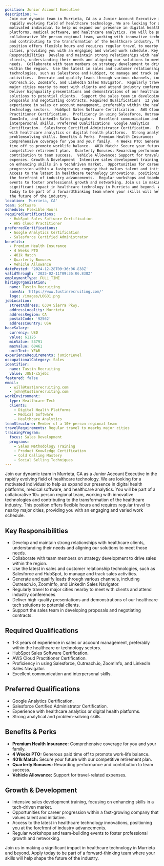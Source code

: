 ```yaml
---
position: Junior Account Executive
description: >-
  Join our dynamic team in Murrieta, CA as a Junior Account Executive in the
  rapidly evolving field of healthcare technology. We are looking for a
  motivated individual to help us expand our presence in digital health
  platforms, medical software, and healthcare analytics. You will be part of a
  collaborative 10+ person regional team, working with innovative technologies
  and contributing to the transformation of the healthcare industry. This
  position offers flexible hours and requires regular travel to nearby major
  cities, providing you with an engaging and varied work schedule. Key
  Responsibilities  Develop and maintain strong relationships with healthcare
  clients, understanding their needs and aligning our solutions to meet those
  needs.  Collaborate with team members on strategy development to drive sales
  within the region.  Use the latest in sales and customer relationship
  technologies, such as Salesforce and HubSpot, to manage and track sales
  activities.  Generate and qualify leads through various channels, including
  Outreach.io, ZoomInfo, and LinkedIn Sales Navigator.  Regularly travel to
  major cities nearby to meet with clients and attend industry conferences. 
  Deliver highquality presentations and demonstrations of our healthcare tech
  solutions to potential clients.  Support the sales team in developing
  proposals and negotiating contracts. Required Qualifications  13 years of
  experience in sales or account management, preferably within the healthcare or
  technology sectors.  HubSpot Sales Software Certification.  AWS Cloud
  Practitioner Certification.  Proficiency in using Salesforce, Outreach.io,
  ZoomInfo, and LinkedIn Sales Navigator.  Excellent communication and
  interpersonal skills. Preferred Qualifications  Google Analytics
  Certification.  Salesforce Certified Administrator Certification.  Experience
  with healthcare analytics or digital health platforms.  Strong analytical and
  problemsolving skills. Benefits & Perks  Premium Health Insurance:
  Comprehensive coverage for you and your family.  4 Weeks PTO: Generous paid
  time off to promote worklife balance.  401k Match: Secure your future with our
  competitive retirement plan.  Quarterly Bonuses: Rewarding performance and
  contribution to team success.  Vehicle Allowance: Support for travelrelated
  expenses. Growth & Development  Intensive sales development training, focusing
  on enhancing skills in a techdriven market.  Opportunities for career
  progression within a fastgrowing company that values talent and initiative. 
  Access to the latest in healthcare technology innovations, positioning you at
  the forefront of industry advancements.  Regular workshops and teambuilding
  events to foster professional growth and networking. Join us in making a
  significant impact in healthcare technology in Murrieta and beyond. Apply
  today to be part of a forwardthinking team where your skills will help shape
  the future of the industry.
location: 'Murrieta, CA'
team: Software
schedule: Flexible Hours
requiredCertifications:
  - HubSpot Sales Software Certification
  - AWS Cloud Practitioner
preferredCertifications:
  - Google Analytics Certification
  - Salesforce Certified Administrator
benefits:
  - Premium Health Insurance
  - 4 Weeks PTO
  - 401k Match
  - Quarterly Bonuses
  - Vehicle Allowance
datePosted: '2024-12-28T09:36:06.838Z'
validThrough: '2025-02-11T09:36:06.838Z'
employmentType: FULL_TIME
hiringOrganization:
  name: Tustin Recruiting
  sameAs: 'https://www.tustinrecruiting.com/'
  logo: /images/LOGO1.png
jobLocation:
  streetAddress: 6304 Sierra Pkwy.
  addressLocality: Murrieta
  addressRegion: CA
  postalCode: '92562'
  addressCountry: USA
baseSalary:
  currency: USD
  value: 61126
  minValue: 53791
  maxValue: 68461
  unitText: YEAR
experienceRequirements: juniorLevel
occupationalCategory: Sales
identifier:
  name: Tustin Recruiting
  value: JUNI-x5jebc
featured: false
email:
  - will@tustinrecruiting.com
  - john@tustinrecruiting.com
workEnvironment:
  type: Healthcare Tech
  clients:
    - Digital Health Platforms
    - Medical Software
    - Healthcare Analytics
teamStructure: Member of a 10+ person regional team
travelRequirements: Regular travel to nearby major cities
trainingProgram:
  focus: Sales Development
  programs:
    - Sales Methodology Training
    - Product Knowledge Certification
    - Cold Calling Mastery
    - Social Selling Techniques
---
```



Join our dynamic team in Murrieta, CA as a Junior Account Executive in the rapidly evolving field of healthcare technology. We are looking for a motivated individual to help us expand our presence in digital health platforms, medical software, and healthcare analytics. You will be part of a collaborative 10+ person regional team, working with innovative technologies and contributing to the transformation of the healthcare industry. This position offers flexible hours and requires regular travel to nearby major cities, providing you with an engaging and varied work schedule.

## Key Responsibilities

- Develop and maintain strong relationships with healthcare clients, understanding their needs and aligning our solutions to meet those needs.
- Collaborate with team members on strategy development to drive sales within the region.
- Use the latest in sales and customer relationship technologies, such as Salesforce and HubSpot, to manage and track sales activities.
- Generate and qualify leads through various channels, including Outreach.io, ZoomInfo, and LinkedIn Sales Navigator.
- Regularly travel to major cities nearby to meet with clients and attend industry conferences.
- Deliver high-quality presentations and demonstrations of our healthcare tech solutions to potential clients.
- Support the sales team in developing proposals and negotiating contracts.

## Required Qualifications

- 1-3 years of experience in sales or account management, preferably within the healthcare or technology sectors.
- HubSpot Sales Software Certification.
- AWS Cloud Practitioner Certification.
- Proficiency in using Salesforce, Outreach.io, ZoomInfo, and LinkedIn Sales Navigator.
- Excellent communication and interpersonal skills.

## Preferred Qualifications

- Google Analytics Certification.
- Salesforce Certified Administrator Certification.
- Experience with healthcare analytics or digital health platforms.
- Strong analytical and problem-solving skills.

## Benefits & Perks

- **Premium Health Insurance:** Comprehensive coverage for you and your family.
- **4 Weeks PTO:** Generous paid time off to promote work-life balance.
- **401k Match:** Secure your future with our competitive retirement plan.
- **Quarterly Bonuses:** Rewarding performance and contribution to team success.
- **Vehicle Allowance:** Support for travel-related expenses.

## Growth & Development

- Intensive sales development training, focusing on enhancing skills in a tech-driven market.
- Opportunities for career progression within a fast-growing company that values talent and initiative.
- Access to the latest in healthcare technology innovations, positioning you at the forefront of industry advancements.
- Regular workshops and team-building events to foster professional growth and networking.

Join us in making a significant impact in healthcare technology in Murrieta and beyond. Apply today to be part of a forward-thinking team where your skills will help shape the future of the industry.

